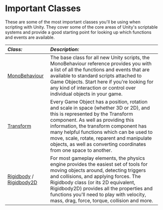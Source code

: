 
Important Classes 
=============================

These are some of the most important classes you'll be using when scripting with Unity. They cover some of the core areas of Unity's scriptable systems and provide a good starting point for looking up which functions and events are available.


|**_Class:_** |**_Description:_** |
|:---|:---|
|[MonoBehaviour](ScriptRef:MonoBehaviour.html) |The base class for all new Unity scripts, the MonoBehaviour reference provides you with a list of all the functions and events that are available to standard scripts attached to Game Objects. Start here if you're looking for any kind of interaction or control over individual objects in your game. |
|[Transform](ScriptRef:Transform.html) |Every Game Object has a position, rotation and scale in space (whether 3D or 2D), and this is represented by the Transform component. As well as providing this information, the transform component has many helpful functions which can be used to move, scale, rotate, reparent and manipulate objects, as well as converting coordinates from one space to another. |
|[Rigidbody](ScriptRef:Rigidbody.html) / [Rigidbody2D](ScriptRef:Rigidbody2D.html) |For most gameplay elements, the physics engine provides the easiest set of tools for moving objects around, detecting triggers and collisions, and applying forces. The Rigidbody class (or its 2D equivalent, Rigidbody2D) provides all the properties and functions you'll need to play with velocity, mass, drag, force, torque, collision and more. |

